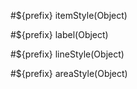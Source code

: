 #${prefix} itemStyle(Object)



#${prefix} label(Object)



#${prefix} lineStyle(Object)



#${prefix} areaStyle(Object)
